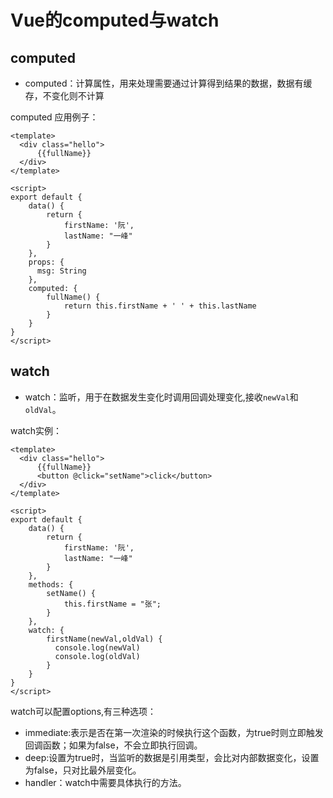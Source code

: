 # Vue的computed与watch

## computed

+ computed：计算属性，用来处理需要通过计算得到结果的数据，数据有缓存，不变化则不计算
  
computed 应用例子：

``` vue
<template>
  <div class="hello">
      {{fullName}}
  </div>
</template>

<script>
export default {
    data() {
        return {
            firstName: '阮',
            lastName: "一峰"
        }
    },
    props: {
      msg: String
    },
    computed: {
        fullName() {
            return this.firstName + ' ' + this.lastName
        }
    }
}
</script>
```

## watch

+ watch：监听，用于在数据发生变化时调用回调处理变化,接收`newVal`和`oldVal`。

watch实例：

``` vue
<template>
  <div class="hello">
      {{fullName}}
      <button @click="setName">click</button>
  </div>
</template>

<script>
export default {
    data() {
        return {
            firstName: '阮',
            lastName: "一峰"
        }
    },
    methods: {
        setName() {
            this.firstName = "张";
        }
    },
    watch: {
        firstName(newVal,oldVal) {
          console.log(newVal)
          console.log(oldVal)
        }
    }
}
</script>
```

watch可以配置options,有三种选项：

+ immediate:表示是否在第一次渲染的时候执行这个函数，为true时则立即触发回调函数；如果为false，不会立即执行回调。
+ deep:设置为true时，当监听的数据是引用类型，会比对内部数据变化，设置为false，只对比最外层变化。
+ handler：watch中需要具体执行的方法。
  